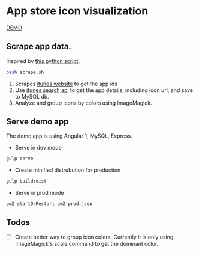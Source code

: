 # App store icon visualization

[DEMO]()

## Scrape app data.

Inspired by [this python script](http://blog.singhanuvrat.com/tech/crawl-itunes-appstore-to-get-list-of-all-apps).

```bash
bash scrape.sh
```

1. Scrapes [itunes website](https://itunes.apple.com/us/genre/ios/id36?mt=8) to get the app ids
2. Use [itunes search api](https://www.apple.com/itunes/affiliates/resources/documentation/itunes-store-web-service-search-api.html) to get the app details, including icon url, and save to MySQL db.
3. Analyze and group icons by colors using ImageMagick.

## Serve demo app

The demo app is using Angular 1, MySQL, Express. 

* Serve in dev mode
```bash
gulp serve
```

* Create minified distrubution for production 
```bash
gulp build:dist
```

* Serve in prod mode
```bash
pm2 startOrRestart pm2-prod.json
```

## Todos
- [ ] Create better way to group icon colors. Currently it is only using ImageMagick's scale command to get the dominant color.


